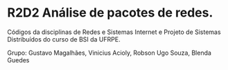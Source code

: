 # R2D2 Análise de pacotes de redes.
Códigos da disciplinas de Redes e Sistemas Internet e Projeto de Sistemas Distribuídos do curso de BSI da UFRPE.

Grupo: 
    Gustavo Magalhães,
    Vinicius Acioly,
    Robson Ugo Souza,
    Blenda Guedes
